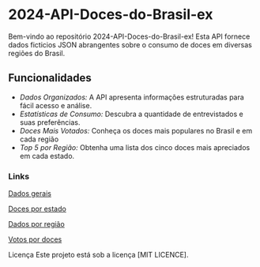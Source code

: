 # 2024-API-Doces-do-Brasil-ex
Bem-vindo ao repositório 2024-API-Doces-do-Brasil-ex! Esta API fornece dados ficticios JSON abrangentes sobre o consumo de doces em diversas regiões do Brasil.

## Funcionalidades
- *Dados Organizados:* A API apresenta informações estruturadas para fácil acesso e análise.
- *Estatísticas de Consumo:* Descubra a quantidade de entrevistados e suas preferências.
- *Doces Mais Votados:* Conheça os doces mais populares no Brasil e em cada região
- *Top 5 por Região:* Obtenha uma lista dos cinco doces mais apreciados em cada estado.

### Links
[Dados gerais](https://raw.githubusercontent.com/teotoniosjr/2024-API-Doces-do-Brasil-ex/refs/heads/main/dados_gerais.json)

[Doces por estado](https://raw.githubusercontent.com/teotoniosjr/2024-API-Doces-do-Brasil-ex/refs/heads/main/doce-por-estado.json)

[Dados por região](https://raw.githubusercontent.com/teotoniosjr/2024-API-Doces-do-Brasil-ex/refs/heads/main/doces-por-regiao.json)

[Votos por doces](https://raw.githubusercontent.com/teotoniosjr/2024-API-Doces-do-Brasil-ex/refs/heads/main/votos_por_doces.json)


Licença
Este projeto está sob a licença [MIT LICENCE].
